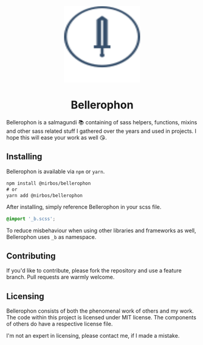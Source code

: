<div align="center">
    <img width="200" height="200" src=".github/sword.svg">
    <br>
    <h1>Bellerophon</h1>
</div>

Bellerophon is a salmagundi :books: containing of sass helpers, functions, mixins and other sass related stuff I gathered over the years and used in projects. I hope this will ease your work as well :kissing_heart:.

## Installing

Bellerophon is available via `npm` or `yarn`.

```shell
npm install @nirbos/bellerophon
# or
yarn add @nirbos/bellerophon
```

After installing, simply reference Bellerophon in your scss file.

```scss
@import '_b.scss';
```

To reduce misbehaviour when using other libraries and frameworks as well, Bellerophon uses `_b` as namespace.

## Contributing

If you'd like to contribute, please fork the repository and use a feature branch. Pull requests are warmly welcome. 

## Licensing

Bellerophon consists of both the phenomenal work of others and my work. 
The code within this project is licensed under MIT license. The components of others do have a respective license file. 

I'm not an expert in licensing, please contact me, if I made a mistake.